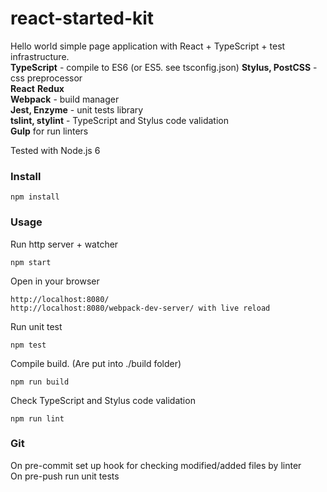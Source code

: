# react-started-kit

Hello world simple page application with React + TypeScript + test infrastructure.  
**TypeScript** - compile to ES6 (or ES5. see tsconfig.json)
**Stylus, PostCSS** - css preprocessor  
**React** **Redux**  
**Webpack** - build manager  
**Jest, Enzyme** - unit tests library  
**tslint, stylint** - TypeScript and Stylus code validation  
**Gulp** for run linters

Tested with Node.js 6
### Install
```
npm install
```

### Usage
Run http server + watcher
```
npm start
```

Open in your browser
```
http://localhost:8080/  
http://localhost:8080/webpack-dev-server/ with live reload
```

Run unit test
```
npm test
```

Compile build. (Are put into ./build folder)
```
npm run build
```

Check TypeScript and Stylus code validation
```
npm run lint
```

### Git
On pre-commit set up hook for checking modified/added files by linter  
On pre-push run unit tests
